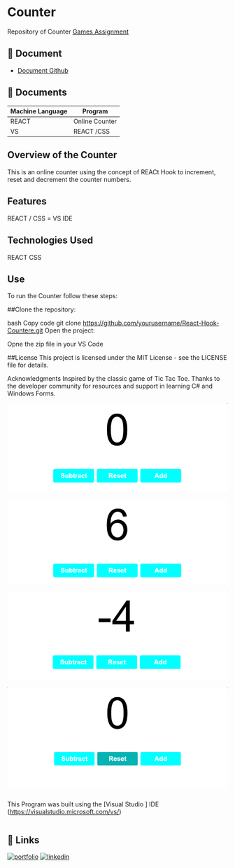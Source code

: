 
# Counter

Repository of Counter 
[Games Assignment]( https://github.com/LizzyTrevisan/Tic-Tac-Toe-Game.git)



## 📑 Document
- [Document Github](https://github.com/LizzyTrevisan/Tic-Tac-Toe-Game.git)

## 📔 Documents

| Machine Language | Program |
| ------- | ------------ |
| REACT |   Online Counter |
| VS| REACT /CSS |



## Overview of the Counter
This is an online counter using the concept of REACt Hook to increment, reset and decrement the counter numbers.

## Features
REACT / CSS = VS IDE

## Technologies Used
REACT
CSS


## Use
To run the Counter follow these steps:

##Clone the repository:

bash
Copy code
git clone https://github.com/yourusername/React-Hook-Countere.git
Open the project:

Opne the zip file in your VS Code


##License
This project is licensed under the MIT License - see the LICENSE file for details.

Acknowledgments
Inspired by the classic game of Tic Tac Toe.
Thanks to the developer community for resources and support in learning C# and Windows Forms.


![Screenshot 2024-07-22 131710.png](https://github.com/LizzyTrevisan/REACT-HOOK-COUNTER/blob/main/Screenshot%202025-01-12%20161301.png)

![Screenshot 2024-07-22 131710.png](https://github.com/LizzyTrevisan/REACT-HOOK-COUNTER/blob/main/Screenshot%202025-01-12%20161309.png)

![Screenshot 2024-07-22 131710.png](https://github.com/LizzyTrevisan/REACT-HOOK-COUNTER/blob/main/Screenshot%202025-01-12%20161317.png)

![Screenshot 2024-07-22 131710.png](https://github.com/LizzyTrevisan/REACT-HOOK-COUNTER/blob/main/Screenshot%202025-01-12%20161327.png)


```

```

This Program was built using the [Visual Studio ] IDE (https://visualstudio.microsoft.com/vs/)
```

```


## 🔗 Links
[![portfolio](https://img.shields.io/badge/my_portfolio-000?style=for-the-badge&logo=ko-fi&logoColor=white)](https://leizianetrevisan.notion.site/Hello-I-m-Leiziane-3801bd1694ac46f8a28fddcca61fe34e/)
[![linkedin](https://img.shields.io/badge/linkedin-0A66C2?style=for-the-badge&logo=linkedin&logoColor=white)](https://www.linkedin.com/)
